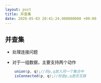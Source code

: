 ```yaml
---
layout: post
title: 并查集
date: 2020-05-03 20:41:24.000000000 +09:00
---
```


## 并查集

+ 处理连接问题

+ 对于一组数据，主要支持两个动作

   ```java
    union(p, q);//将p,q放入同一个集合中
    isConnected(p, q);//检查p,q是否互联
   ```
